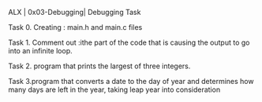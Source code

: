 ALX | 0x03-Debugging| Debugging Task

Task 0. Creating : main.h and main.c files

Task 1. Comment out :ithe part of the code that is causing the output to go into an infinite loop.

Task 2.  program that prints the largest of three integers.

Task 3.program  that converts a date to the day of year and determines how many days are left in the year, taking leap year into consideration
